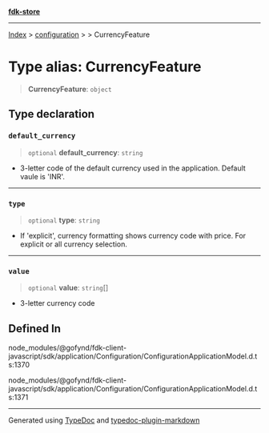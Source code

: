 [**fdk-store**](../../../README.md)
***

[Index](../../../API.md) > [configuration](../../README.md) > [<internal>](../README.md) > CurrencyFeature

# Type alias: CurrencyFeature

> **CurrencyFeature**: `object`

## Type declaration

### `default_currency`

> `optional` **default\_currency**: `string`

- 3-letter code of the default currency
used in the application. Default vaule is 'INR'.

***

### `type`

> `optional` **type**: `string`

- If 'explicit', currency formatting shows currency
code with price. For explicit or all currency selection.

***

### `value`

> `optional` **value**: `string`[]

- 3-letter currency code

## Defined In

node\_modules/@gofynd/fdk-client-javascript/sdk/application/Configuration/ConfigurationApplicationModel.d.ts:1370

node\_modules/@gofynd/fdk-client-javascript/sdk/application/Configuration/ConfigurationApplicationModel.d.ts:1371

***
Generated using [TypeDoc](https://typedoc.org/) and [typedoc-plugin-markdown](https://www.npmjs.com/package/typedoc-plugin-markdown)
